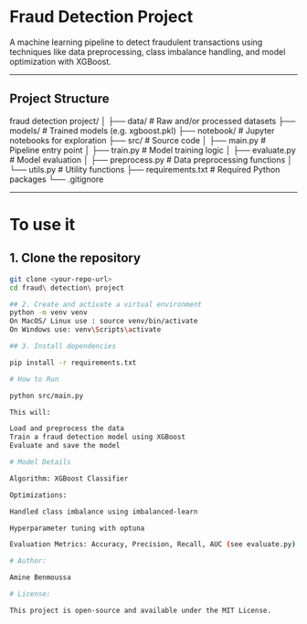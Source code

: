# Fraud Detection Project

A machine learning pipeline to detect fraudulent transactions using techniques like data preprocessing, class imbalance handling, and model optimization with XGBoost.

---

##  Project Structure

fraud detection project/
│
├── data/ # Raw and/or processed datasets
├── models/ # Trained models (e.g. xgboost.pkl)
├── notebook/ # Jupyter notebooks for exploration
├── src/ # Source code
│ ├── main.py # Pipeline entry point
│ ├── train.py # Model training logic
│ ├── evaluate.py # Model evaluation
│ ├── preprocess.py # Data preprocessing functions
│ └── utils.py # Utility functions
├── requirements.txt # Required Python packages
└── .gitignore


---
# To use it

## 1. Clone the repository

```bash
git clone <your-repo-url>
cd fraud\ detection\ project

## 2. Create and activate a virtual environment
python -m venv venv
On MacOS/ Linux use : source venv/bin/activate
On Windows use: venv\Scripts\activate

## 3. Install dependencies

pip install -r requirements.txt

# How to Run

python src/main.py

This will:

Load and preprocess the data
Train a fraud detection model using XGBoost
Evaluate and save the model

# Model Details

Algorithm: XGBoost Classifier

Optimizations:

Handled class imbalance using imbalanced-learn

Hyperparameter tuning with optuna

Evaluation Metrics: Accuracy, Precision, Recall, AUC (see evaluate.py)

# Author:

Amine Benmoussa

# License:

This project is open-source and available under the MIT License.
